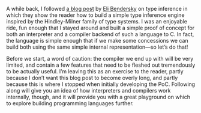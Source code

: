 A while back, I followed [a blog
post](https://eli.thegreenplace.net/2018/type-inference/) by
[Eli Bendersky](https://eli.thegreenplace.net) on type inference in which they
show the reader how to build a simple type inference engine inspired by the
Hindley-Milner family of type systems. I was an enjoyable ride, fun enough that
I stayed around and built a simple proof of concept for both an interpreter and
a compiler backend of such a language to C. In fact, the language is simple
enough that if we make some concessions we can build both using the same simple
internal representation—so let’s do that!

Before we start, a word of caution: the compiler we end up with will be very
limited, and contain a few features that need to be fleshed out tremendously to
be actually useful. I’m leaving this as an exercise to the reader, partly
because I don’t want this blog post to become overly long, and partly because
this is where I stopped when initially developing the PoC. Following along will
give you an idea of how interpreters and compilers work internally, though,
and it will provide you with a great playground on which to explore building
programming languages further.

